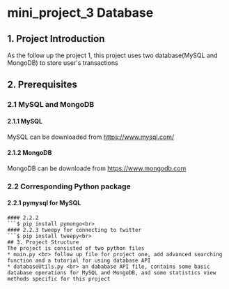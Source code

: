 # mini_project_3 Database
## 1. Project Introduction
As the follow up the project 1, this project uses two database(MySQL and MongoDB) to store user's transactions
## 2. Prerequisites
### 2.1 MySQL and MongoDB
#### 2.1.1 MySQL
MySQL can be downloaded from https://www.mysql.com/ 
#### 2.1.2 MongoDB
MongoDB can be downloade from https://www.mongodb.com
### 2.2 Corresponding Python package
#### 2.2.1 pymysql for MySQL
```$ pip install pymysql<br>
#### 2.2.2 
```$ pip install pymongo<br>
#### 2.2.3 tweepy for connecting to twitter
```$ pip install tweepy<br>
## 3. Project Structure
The project is consisted of two python files
* main.py <br> follow up file for project one, add advanced searching function and a tutorial for using database API
* databaseUtils.py <br> an dababase API file, contains some basic database operations for MySQL and MongoDB, and some statistics view methods specific for this project
